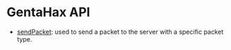 # GentaHax API

* [sendPacket](#sendPacket): used to send a packet to the server with a specific packet type.
